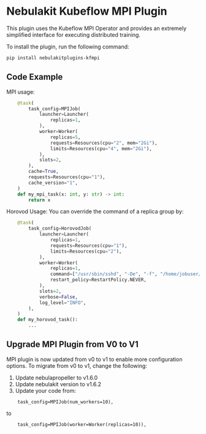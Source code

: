# Nebulakit Kubeflow MPI Plugin

This plugin uses the Kubeflow MPI Operator and provides an extremely simplified interface for executing distributed training.

To install the plugin, run the following command:

```bash
pip install nebulakitplugins-kfmpi
```

## Code Example
MPI usage:
```python
    @task(
        task_config=MPIJob(
            launcher=Launcher(
                replicas=1,
            ),
            worker=Worker(
                replicas=5,
                requests=Resources(cpu="2", mem="2Gi"),
                limits=Resources(cpu="4", mem="2Gi"),
            ),
            slots=2,
        ),
        cache=True,
        requests=Resources(cpu="1"),
        cache_version="1",
    )
    def my_mpi_task(x: int, y: str) -> int:
        return x
```


Horovod Usage:
You can override the command of a replica group by:
```python
    @task(
        task_config=HorovodJob(
            launcher=Launcher(
                replicas=1,
                requests=Resources(cpu="1"),
                limits=Resources(cpu="2"),
            ),
            worker=Worker(
                replicas=1,
                command=["/usr/sbin/sshd", "-De", "-f", "/home/jobuser/.sshd_config"],
                restart_policy=RestartPolicy.NEVER,
            ),
            slots=2,
            verbose=False,
            log_level="INFO",
        ),
    )
    def my_horovod_task():
        ...
```




## Upgrade MPI Plugin from V0 to V1
MPI plugin is now updated from v0 to v1 to enable more configuration options.
To migrate from v0 to v1, change the following:
1. Update nebulapropeller to v1.6.0
2. Update nebulakit version to v1.6.2
3. Update your code from:
```
    task_config=MPIJob(num_workers=10),
```
to
```
    task_config=MPIJob(worker=Worker(replicas=10)),
```
